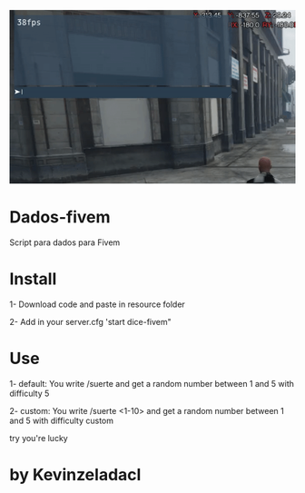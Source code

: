 ![](example.gif)

# Dados-fivem
Script para dados para Fivem

# Install
1- Download code and paste in resource folder

2- Add in your server.cfg 'start dice-fivem"

# Use

1- default: You write /suerte and get a random number between 1 and 5 with difficulty 5

2- custom: You write /suerte <1-10> and get a random number between 1 and 5 with difficulty custom

try you're lucky


# by Kevinzeladacl
